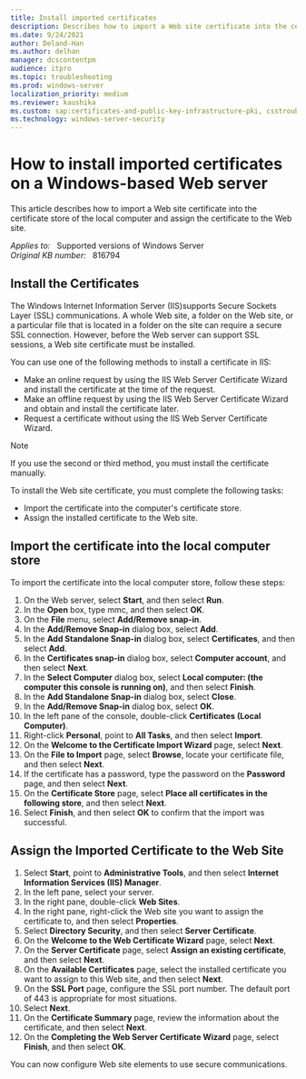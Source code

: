 ```yaml
---
title: Install imported certificates
description: Describes how to import a Web site certificate into the certificate store of the local computer and assign the certificate to the Web site.
ms.date: 9/24/2021
author: Deland-Han
ms.author: delhan
manager: dcscontentpm
audience: itpro
ms.topic: troubleshooting
ms.prod: windows-server
localization_priority: medium
ms.reviewer: kaushika
ms.custom: sap:certificates-and-public-key-infrastructure-pki, csstroubleshoot
ms.technology: windows-server-security
---
```

# How to install imported certificates on a Windows-based Web server

This article describes how to import a Web site certificate into the certificate store of the local computer and assign the certificate to the Web site.

_Applies to:_ &nbsp; Supported versions of Windows Server  
_Original KB number:_ &nbsp; 816794

## Install the Certificates

The Windows Internet Information Server (IIS)supports Secure Sockets Layer (SSL) communications. A whole Web site, a folder on the Web site, or a particular file that is located in a folder on the site can require a secure SSL connection. However, before the Web server can support SSL sessions, a Web site certificate must be installed.

You can use one of the following methods to install a certificate in IIS:

- Make an online request by using the IIS Web Server Certificate Wizard and install the certificate at the time of the request.
- Make an offline request by using the IIS Web Server Certificate Wizard and obtain and install the certificate later.
- Request a certificate without using the IIS Web Server Certificate Wizard.

> [!NOTE]
> If you use the second or third method, you must install the certificate manually.

To install the Web site certificate, you must complete the following tasks:

- Import the certificate into the computer's certificate store.
- Assign the installed certificate to the Web site.

## Import the certificate into the local computer store

To import the certificate into the local computer store, follow these steps:

1. On the Web server, select **Start**, and then select **Run**.
2. In the **Open** box, type mmc, and then select **OK**.
3. On the **File** menu, select **Add/Remove snap-in**.
4. In the **Add/Remove Snap-in** dialog box, select **Add**.
5. In the **Add Standalone Snap-in** dialog box, select **Certificates**, and then select **Add**.
6. In the **Certificates snap-in** dialog box, select **Computer account**, and then select **Next**.
7. In the **Select Computer** dialog box, select **Local computer: (the computer this console is running on)**, and then select **Finish**.
8. In the **Add Standalone Snap-in** dialog box, select **Close**.
9. In the **Add/Remove Snap-in** dialog box, select **OK**.
10. In the left pane of the console, double-click **Certificates (Local Computer)**.
11. Right-click **Personal**, point to **All Tasks**, and then select **Import**.
12. On the **Welcome to the Certificate Import Wizard** page, select **Next**.
13. On the **File to Import** page, select **Browse**, locate your certificate file, and then select **Next**.
14. If the certificate has a password, type the password on the **Password** page, and then select **Next**.
15. On the **Certificate Store** page, select **Place all certificates in the following store**, and then select **Next**.
16. Select **Finish**, and then select **OK** to confirm that the import was successful.

## Assign the Imported Certificate to the Web Site

1. Select **Start**, point to **Administrative Tools**, and then select **Internet Information Services (IIS) Manager**.
2. In the left pane, select your server.
3. In the right pane, double-click **Web Sites**.
4. In the right pane, right-click the Web site you want to assign the certificate to, and then select **Properties**.
5. Select **Directory Security**, and then select **Server Certificate**.
6. On the **Welcome to the Web Certificate Wizard** page, select **Next**.
7. On the **Server Certificate** page, select **Assign an existing certificate**, and then select **Next**.
8. On the **Available Certificates** page, select the installed certificate you want to assign to this Web site, and then select **Next**.
9. On the **SSL Port** page, configure the SSL port number. The default port of 443 is appropriate for most situations.
10. Select **Next**.
11. On the **Certificate Summary** page, review the information about the certificate, and then select **Next**.
12. On the **Completing the Web Server Certificate Wizard** page, select **Finish**, and then select **OK**.

You can now configure Web site elements to use secure communications.
